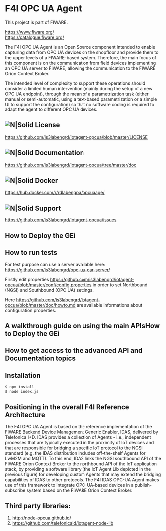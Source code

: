 # F4I OPC UA Agent
This project is part of FIWARE.

https://www.fiware.org/ <br/>
https://catalogue.fiware.org/
    
The F4I OPC UA Agent is an Open Source component intended to enable capturing data from OPC UA devices on the shopfloor and provide them to the upper levels of a FIWARE-based system. Therefore, the main focus of this component is on the communication from field devices implementing an OPC UA server to FIWARE, allowing the communication to the FIWARE Orion Context Broker.

The intended level of complexity to support these operations should consider a limited human intervention (mainly during the setup of a new OPC UA endpoint), through the mean of a parametrization task (either manual or semi-automatic, using a text-based parametrization or a simple UI to support the configuration) so that no software coding is required to adapt the agent to different OPC UA devices.

## ![N|Solid](https://img.shields.io/badge/license-AGPL-blue.svg) License
https://github.com/is3labengrd/iotagent-opcua/blob/master/LICENSE
## ![N|Solid](https://readthedocs.org/projects/opc-ua-connector/badge/?version=latest) Documentation
https://github.com/is3labengrd/iotagent-opcua/tree/master/doc

## ![N|Solid](https://img.shields.io/docker/pulls/rdlabengpa/opcuaage.svg) Docker
https://hub.docker.com/r/rdlabengpa/opcuaage/

## ![N|Solid](https://img.shields.io/badge/support-sof-yellowgreen.svg) Support
https://github.com/is3labengrd/iotagent-opcua/issues


## How to Deploy the GEi

## How to run tests

For test purpose can use a server available here:<br/>
https://github.com/is3labengrd/opc-ua-car-server/

Firstly edit properties https://github.com/is3labengrd/iotagent-opcua/blob/master/conf/config.properties in order to set Northbound (NGSI) and Southbound (OPC UA) settings.

Here https://github.com/is3labengrd/iotagent-opcua/blob/master/doc/howto.md are available informations about configuration properties.

## A walkthrough guide on using the main APIsHow to Deploy the GEi

## How to get access to the advanced API and Documentation topics

## Installation 
```sh
$ npm install
$ node index.js
```

## Positioning in the overall F4I Reference Architecture
The F4I OPC UA Agent is based on the reference implementation of the FIWARE Backend Device Management Generic Enabler, IDAS, delivered by Telefonica I+D.
IDAS provides a collection of Agents - i.e., independent processes that are typically executed in the proximity of IoT devices and that are responsible for bridging a specific IoT protocol to the NGSI standard (e.g. the IDAS distribution includes off-the-shelf Agents for LwM2M and MQTT). To this end, IDAS links the NGSI southbound API of the FIWARE Orion Context Broker to the northbound API of the IoT application stack, by providing a software library (the IoT Agent Lib depicted in the previous figure) for developing custom Agents that may extend the bridging capabilities of IDAS to other protocols. The F4I IDAS OPC-UA Agent makes use of this framework to integrate OPC-UA-based devices in a publish-subscribe system based on the FIWARE Orion Context Broker.

## Third party libraries:
1. http://node-opcua.github.io/
2. https://github.com/telefonicaid/iotagent-node-lib
